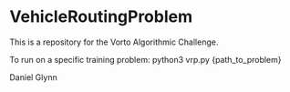 # VehicleRoutingProblem

This is a repository for the Vorto Algorithmic Challenge.

To run on a specific training problem:
python3 vrp.py {path_to_problem}

Daniel Glynn